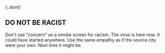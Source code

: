 {:.dont}
## DO NOT BE RACIST 

Don't use "concern" as a smoke screen for racism. The virus is here now. It could have started anywhere. Use the same empathy as if the source city were your own. Next time it might be.